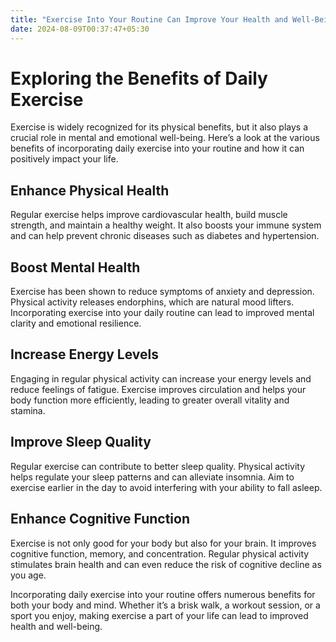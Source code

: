 ```yaml
---
title: "Exercise Into Your Routine Can Improve Your Health and Well-Being"
date: 2024-08-09T00:37:47+05:30
---
```


# Exploring the Benefits of Daily Exercise

Exercise is widely recognized for its physical benefits, but it also plays a crucial role in mental and emotional well-being. Here’s a look at the various benefits of incorporating daily exercise into your routine and how it can positively impact your life.

## Enhance Physical Health

Regular exercise helps improve cardiovascular health, build muscle strength, and maintain a healthy weight. It also boosts your immune system and can help prevent chronic diseases such as diabetes and hypertension.

## Boost Mental Health

Exercise has been shown to reduce symptoms of anxiety and depression. Physical activity releases endorphins, which are natural mood lifters. Incorporating exercise into your daily routine can lead to improved mental clarity and emotional resilience.

## Increase Energy Levels

Engaging in regular physical activity can increase your energy levels and reduce feelings of fatigue. Exercise improves circulation and helps your body function more efficiently, leading to greater overall vitality and stamina.

## Improve Sleep Quality

Regular exercise can contribute to better sleep quality. Physical activity helps regulate your sleep patterns and can alleviate insomnia. Aim to exercise earlier in the day to avoid interfering with your ability to fall asleep.

## Enhance Cognitive Function

Exercise is not only good for your body but also for your brain. It improves cognitive function, memory, and concentration. Regular physical activity stimulates brain health and can even reduce the risk of cognitive decline as you age.

Incorporating daily exercise into your routine offers numerous benefits for both your body and mind. Whether it’s a brisk walk, a workout session, or a sport you enjoy, making exercise a part of your life can lead to improved health and well-being.
